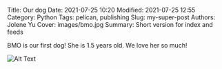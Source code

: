 Title: Our dog
Date: 2021-07-25 10:20
Modified: 2021-07-25 12:55
Category: Python
Tags: pelican, publishing
Slug: my-super-post
Authors: Jolene Yu
Cover: images/bmo.jpg
Summary: Short version for index and feeds

BMO is our first dog! She is 1.5 years old. We love her so much!

![Alt Text]({static}/images/bmo.jpg)
